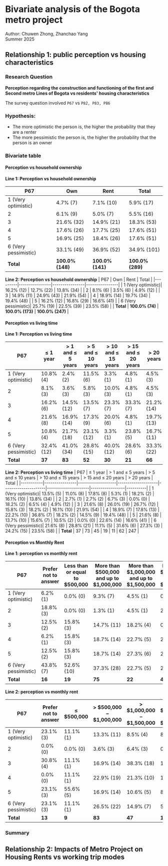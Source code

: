 # Bivariate analysis of the Bogota metro project

Author: Chuwen Zhong, Zhanchao Yang </br>
Summer 2025

## Relationship 1: public perception vs housing characteristics

### Research Question
**Perception regarding the construction and functioning of the first and Second metro Lines of Bogota vs residents' housing characteristics**

The survey question involved `P67` vs `P82, P83, P86`

### Hypothesis:
- The more optimistic the person is, the higher the probability that they are a renter
- The more pessimistic the person is,  the higher the probability that  the person is an owner

### Bivariate table

#### Perception vs household ownership

**Line 1: Perception vs household ownership**

| P67   | Own         | Rent        | Total       |
|-------|-------------|-------------|-------------|
| 1 (Very optimistic)| 4.7% (7)    | 7.1% (10)   | 5.9% (17)   |
| 2     | 6.1% (9)    | 5.0% (7)    | 5.5% (16)   |
| 3     | 21.6% (32)  | 14.9% (21)  | 18.3% (53)  |
| 4     | 17.6% (26)  | 17.7% (25)  | 17.6% (51)  |
| 5     | 16.9% (25)  | 18.4% (26)  | 17.6% (51)  |
| 6 (Very pessimistic)| 33.1% (49)  | 36.9% (52)  | 34.9% (101) |
| **Total** | **100.0% (148)** | **100.0% (141)** | **100.0% (289)** |

**Line 2: Perception vs household ownership**
| P67     | Own            | Rent           | Total          |
|---------|----------------|----------------|----------------|
| 1 (Very optimistic)| 16.2% (12)     | 12.7% (22)     | 13.8% (34)     |
| 2       | 8.1% (6)       | 3.5% (6)       | 4.9% (12)      |
| 3       | 14.9% (11)     | 24.9% (43)     | 21.9% (54)     |
| 4       | 18.9% (14)     | 19.7% (34)     | 19.4% (48)     |
| 5       | 16.2% (12)     | 16.8% (29)     | 16.6% (41)     |
| 6 (Very pessimistic)| 25.7% (19)     | 22.5% (39)     | 23.5% (58)     |
| **Total** | **100.0% (74)** | **100.0% (173)** | **100.0% (247)** |

#### Perception vs living time

**Line 1: Perception vs living time**

| P67 | ≤ 1 year       | > 1 and ≤ 5 years | > 5 and ≤ 10 years | > 10 and ≤ 15 years | > 15 and ≤ 20 years | > 20 years     | Total         |
|-----|----------------|-------------------|--------------------|---------------------|---------------------|----------------|---------------|
| 1 (Very optimistic)| 10.8% (4)      | 2.4% (2)          | 11.5% (6)          | 3.3% (1)            | 4.8% (1)            | 4.5% (3)       | 5.9% (17)     |
| 2   | 8.1% (3)       | 3.6% (3)          | 5.8% (3)           | 10.0% (3)           | 4.8% (1)            | 4.5% (3)       | 5.5% (16)     |
| 3   | 16.2% (6)      | 14.5% (12)        | 13.5% (7)          | 23.3% (7)           | 33.3% (7)           | 21.2% (14)     | 18.3% (53)    |
| 4   | 21.6% (8)      | 16.9% (14)        | 17.3% (9)          | 20.0% (6)           | 4.8% (1)            | 19.7% (13)     | 17.6% (51)    |
| 5   | 10.8% (4)      | 21.7% (18)        | 23.1% (12)         | 3.3% (1)            | 23.8% (5)           | 16.7% (11)     | 17.6% (51)    |
| 6 (Very pessimistic)| 32.4% (12)     | 41.0% (34)        | 28.8% (15)         | 40.0% (12)          | 28.6% (6)           | 33.3% (22)     | 34.9% (101)   |
| **Total** | **37** | **83**  | **52**   | **30**     | **21**     | **66** | **289** |

**Line 2: Perception vs living time**
| P67       | ≤ 1 year       | > 1 and ≤ 5 years | > 5 and ≤ 10 years | > 10 and ≤ 15 years | > 15 and ≤ 20 years | > 20 years      | Total    |
|-----------|----------------|-------------------|--------------------|---------------------|---------------------|-----------------|----------|
| 1 (Very optimistic)| 13.5% (5)      | 11.0% (8)         | 17.8% (8)          | 5.3% (1)            | 18.2% (2)          | 16.1% (10)      | 13.8% (34) |
| 2         | 2.7% (1)       | 2.7% (2)          | 6.7% (3)           | 0.0% (0)            | 18.2% (2)          | 6.5% (4)        | 4.9% (12)  |
| 3         | 21.6% (8)      | 26.0% (19)        | 26.7% (12)         | 15.8% (3)           | 18.2% (2)          | 16.1% (10)      | 21.9% (54) |
| 4         | 18.9% (7)      | 17.8% (13)        | 22.2% (10)         | 36.8% (7)           | 18.2% (2)          | 14.5% (9)       | 19.4% (48) |
| 5         | 21.6% (8)      | 13.7% (10)        | 15.6% (7)          | 10.5% (2)           | 0.0% (0)           | 22.6% (14)      | 16.6% (41) |
| 6 (Very pessimistic)| 21.6% (8)      | 28.8% (21)        | 11.1% (5)          | 31.6% (6)           | 27.3% (3)          | 24.2% (15)      | 23.5% (58) |
| **Total** | 37             | 73                | 45                 | 19                  | 11                 | 62              | 247       |





#### Perception vs Monthly Rent

**Line 1: perception vs monthly rent**

| P67 | Prefer not to answer| Less than or equal to \$500,000 | More than \$500,000 and up to \$1,000,000 | More than \$1,000,000 and up to \$1,500,000 | More than \$1,500,000 and up to \$2,000,000 | More than \$2,000,000 and up to \$3,000,000 | Total |
|-----|--------|---------------------|------------------------------------|-------------------------------------------|-------------------------------------------|-------------------------------------------|-------|
| 1 (Very optimistic)| 6.2% (1)  | 0.0% (0)   | 9.3% (7)              | 4.5% (1)                                  | 0.0% (0)                                  | 20.0% (1)                                 | 17    |
| 2   | 18.8% (3)  | 0.0% (0)        | 1.3% (1)                        | 4.5% (1)                                  | 25.0% (1)                                 | 20.0% (1)                                 | 16    |
| 3   | 12.5% (2)       | 15.8% (3)      | 14.7% (11)                | 18.2% (4)                                 | 0.0% (0)                                  | 20.0% (1)                                 | 53    |
| 4   | 6.2% (1)        | 15.8% (3)       | 18.7% (14)                | 22.7% (5)                                 | 25.0% (1)                                 | 20.0% (1)                                 | 51    |
| 5   | 12.5% (2)   | 15.8% (3)      | 18.7% (14)                         | 27.3% (6)                                 | 25.0% (1)                                 | 0.0% (0)                                  | 51    |
| 6 (Very pessimistic)| 43.8% (7)       | 52.6% (10)         | 37.3% (28)            | 22.7% (5)                      | 25.0% (1)                                 | 20.0% (1)                                 | 101   |
| **Total** | **16**        | **19**     | **75**                     | **22**                                     | **4**                                      | **5**                                      | **289** |

**Line 2: perception vs monthly rent**

| P67 | Prefer not to answer| ≤ \$500,000     | > \$500,000 – \$1,000,000 | > \$1,000,000 – \$1,500,000 | > \$1,500,000 – \$2,000,000 | > \$2,000,000 – \$3,000,000 | > \$3,000,000 – \$4,000,000 | Total |
|-----|--------------|-----------------|---------------------------|-----------------------------|-----------------------------|-----------------------------|-----------------------------|-------|
| 1 (Very optimistic)| 23.1% (3)    | 11.1% (1)       | 13.3% (11)                | 8.5% (4)                    | 8.3% (1)                    | 28.6% (2)                   | 0.0% (0)                    | 34    |
| 2   | 0.0% (0)     | 0.0% (0)        | 3.6% (3)                  | 6.4% (3)                    | 0.0% (0)                    | 0.0% (0)                    | 0.0% (0)                    | 12    |
| 3   | 30.8% (4)    | 11.1% (1)       | 16.9% (14)                | 38.3% (18)                  | 16.7% (2)                   | 42.9% (3)                   | 50.0% (1)                   | 54    |
| 4   | 0.0% (0)     | 11.1% (1)       | 22.9% (19)                | 21.3% (10)                  | 16.7% (2)                   | 14.3% (1)                   | 50.0% (1)                   | 48    |
| 5   | 23.1% (3)    | 55.6% (5)       | 16.9% (14)                | 10.6% (5)                   | 8.3% (1)                    | 14.3% (1)                   | 0.0% (0)                    | 41    |
| 6 (Very pessimistic)| 23.1% (3)    | 11.1% (1)       | 26.5% (22)                | 14.9% (7)                   | 50.0% (6)                   | 0.0% (0)                    | 0.0% (0)                    | 58    |
| **Total** | **13** | **9**           | **83**                    | **47**                      | **12**                      | **7**                       | **2**                       | **247** |

### Summary


## Relationship 2: Impacts of Metro Project on Housing Rents vs working trip modes
